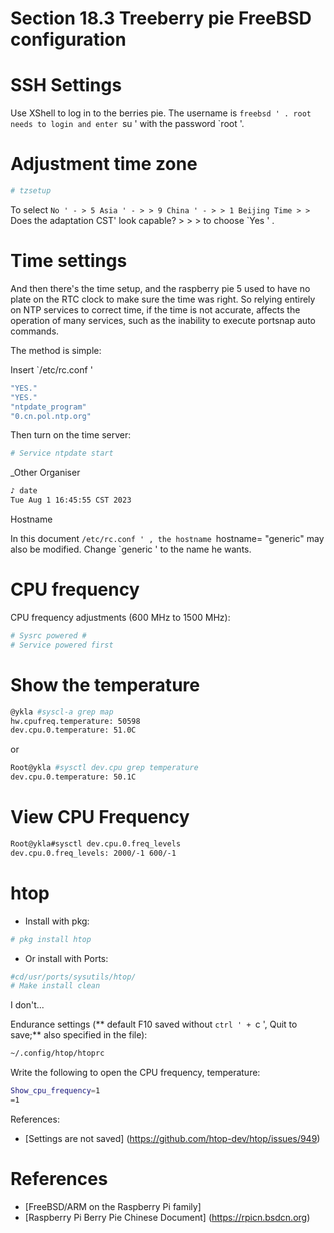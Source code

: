 # Section 18.3 Treeberry pie FreeBSD configuration

# SSH Settings

Use XShell to log in to the berries pie. The username is `freebsd ' . root needs to login and enter `su ' with the password `root '.

# Adjustment time zone

```sh '
# tzsetup
````

To select `No ' - > 5 Asia ' - > > 9 China ' - > > 1 Beijing Time > > `Does the adaptation CST' look capable? > > > to choose `Yes ' .


# Time settings

And then there's the time setup, and the raspberry pie 5 used to have no plate on the RTC clock to make sure the time was right. So relying entirely on NTP services to correct time, if the time is not accurate, affects the operation of many services, such as the inability to execute portsnap auto commands.

The method is simple:

Insert `/etc/rc.conf '

```sh '
"YES."
"YES."
"ntpdate_program"
"0.cn.pol.ntp.org"
````

Then turn on the time server:

```sh '
# Service ntpdate start
````

_Other Organiser

```sh '
♪ date
Tue Aug 1 16:45:55 CST 2023
````

Hostname

In this document `/etc/rc.conf ' , the hostname `hostname= "generic" may also be modified. Change `generic ' to the name he wants.

# CPU frequency

CPU frequency adjustments (600 MHz to 1500 MHz):

```sh '
# Sysrc powered #
# Service powered first
````

# Show the temperature

```sh '
@ykla #syscl-a grep map
hw.cpufreq.temperature: 50598
dev.cpu.0.temperature: 51.0C
````

or

```sh '
Root@ykla #sysctl dev.cpu grep temperature
dev.cpu.0.temperature: 50.1C
````

# View CPU Frequency

```sh '
Root@ykla#sysctl dev.cpu.0.freq_levels
dev.cpu.0.freq_levels: 2000/-1 600/-1
````

# htop

- Install with pkg:

```sh '
# pkg install htop
````

- Or install with Ports:

```sh '
#cd/usr/ports/sysutils/htop/
# Make install clean
````

I don't...

Endurance settings (** default F10 saved without `ctrl ' + `c ', Quit to save;** also specified in the file):

```sh '
~/.config/htop/htoprc
````

Write the following to open the CPU frequency, temperature:

```sh '
Show_cpu_frequency=1
=1
````

References:

- [Settings are not saved] (https://github.com/htop-dev/htop/issues/949)



# References

- [FreeBSD/ARM on the Raspberry Pi family]
- [Raspberry Pi Berry Pie Chinese Document] (https://rpicn.bsdcn.org)
